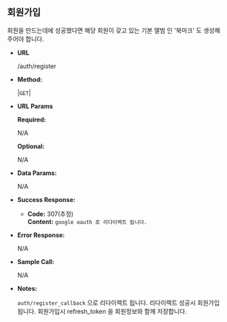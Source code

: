 **회원가입**
----
  회원을 만드는데에 성공했다면 해당 회원이 갖고 있는 기본 앨범 인 '북마크' 도 생성해 주어야 합니다.

* **URL**

  /auth/register

* **Method:**
  
  |`GET`|
  
*  **URL Params**


   **Required:**
 
    N/A

   **Optional:**
 
    N/A

* **Data Params:**

    N/A

* **Success Response:**
  
  * **Code:** 307(추정) <br />
    **Content:** `google oauth 로 리다이렉트 됩니다.`
 
* **Error Response:**
    
    N/A

* **Sample Call:**
    
    N/A

* **Notes:**

    `auth/register_callback` 으로 리다이렉트 됩니다.
    리다이렉트 성공시 회원가입됩니다. 회원가입시 refresh_token 을 회원정보와 함께 저장합니다.
